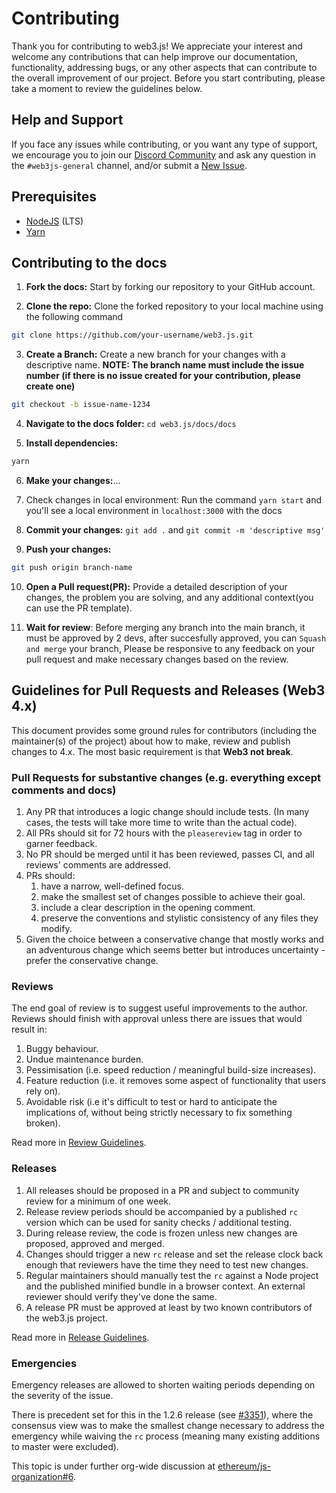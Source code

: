 # Contributing

Thank you for contributing to web3.js! We appreciate your interest and welcome any contributions that can help improve our documentation, functionality, addressing bugs, or any other aspects that can contribute to the overall improvement of our project. Before you start contributing, please take a moment to review the guidelines below.

## Help and Support

If you face any issues while contributing, or you want any type of support, we encourage you to join our [Discord Community](https://discord.com/invite/3shNX8cqGR) and ask any question in the `#web3js-general` channel, and/or submit a [New Issue](https://github.com/web3/web3.js/issues/new).

## Prerequisites

- [NodeJS](https://nodejs.org/) (LTS)
- [Yarn](https://yarnpkg.com/)

## Contributing to the docs

1. **Fork the docs:** Start by forking our repository to your GitHub account.

2. **Clone the repo:** Clone the forked repository to your local machine using the following command
```bash
git clone https://github.com/your-username/web3.js.git
```
3. **Create a Branch:** Create a new branch for your changes with a descriptive name.
    **NOTE: The branch name must include the issue number (if there is no issue created for your contribution, please create one)**
```bash
git checkout -b issue-name-1234
```
4. **Navigate to the docs folder:** `cd web3.js/docs/docs`

5. **Install dependencies:** 
```bash
yarn
```
6. **Make your changes:**...

7. Check changes in local environment: Run the command `yarn start` and you'll see a local environment in `localhost:3000` with the docs

8. **Commit your changes:** `git add .` and `git commit -m 'descriptive msg'` 

9. **Push your changes:**
```bash
git push origin branch-name
```

10. **Open a Pull request(PR):** Provide a detailed description of your changes, the problem you are solving, and any additional context(you can use the PR template).

11. **Wait for review**: Before merging any branch into the main branch, it must be approved by 2 devs, after succesfully approved, you can `Squash and merge` your branch, Please be responsive to any feedback on your pull request and make necessary changes based on the review.

## Guidelines for Pull Requests and Releases (Web3 4.x)

This document provides some ground rules for contributors (including the maintainer(s) of
the project) about how to make, review and publish changes to 4.x. The most basic requirement is
that **Web3 not break**.

### Pull Requests for substantive changes (e.g. everything except comments and docs)

1.  Any PR that introduces a logic change should include tests. (In many cases, the tests will take more time to write than the actual code).
1.  All PRs should sit for 72 hours with the `pleasereview` tag in order to garner feedback.
1.  No PR should be merged until it has been reviewed, passes CI, and all reviews' comments are
    addressed.
1.  PRs should:
    1.  have a narrow, well-defined focus.
    1.  make the smallest set of changes possible to achieve their goal.
    1.  include a clear description in the opening comment.
    1.  preserve the conventions and stylistic consistency of any files they modify.
1.  Given the choice between a conservative change that mostly works and an adventurous change which seems better but introduces uncertainty - prefer the conservative change.

### Reviews

The end goal of review is to suggest useful improvements to the author. Reviews should finish with approval unless there are issues that would result in:

1.  Buggy behaviour.
1.  Undue maintenance burden.
1.  Pessimisation (i.e. speed reduction / meaningful build-size increases).
1.  Feature reduction (i.e. it removes some aspect of functionality that users rely on).
1.  Avoidable risk (i.e it's difficult to test or hard to anticipate the implications of, without
    being strictly necessary to fix something broken).

Read more in [Review Guidelines](./REVIEW.md).

### Releases

1.  All releases should be proposed in a PR and subject to community review for a minimum of one week.
1.  Release review periods should be accompanied by a published `rc` version which can be used for sanity checks / additional testing.
1.  During release review, the code is frozen unless new changes are proposed, approved and merged.
1.  Changes should trigger a new `rc` release and set the release clock back enough that reviewers have the time they need to test new changes.
1.  Regular maintainers should manually test the `rc` against a Node project and the published
    minified bundle in a browser context. An external reviewer should verify they've done the same.
1.  A release PR must be approved at least by two known contributors of the web3.js project.

Read more in [Release Guidelines](./RELEASE.md).

### Emergencies

Emergency releases are allowed to shorten waiting periods depending on the severity of the issue.

There is precedent set for this in the 1.2.6 release (see [#3351](https://github.com/ethereum/web3.js/pull/3351)), where the consensus view was to make the smallest change necessary to address the emergency while waiving the `rc` process (meaning many existing additions to master were excluded).

This topic is under further org-wide discussion at [ethereum/js-organization#6](https://github.com/ethereum/js-organization/issues/6).

